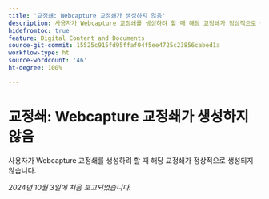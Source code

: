 ```yaml
---
title: '교정쇄: Webcapture 교정쇄가 생성하지 않음'
description: 사용자가 Webcapture 교정쇄를 생성하려 할 때 해당 교정쇄가 정상적으로 생성되지 않습니다.
hidefromtoc: true
feature: Digital Content and Documents
source-git-commit: 15525c915fd95ffaf04f5ee4725c23856cabed1a
workflow-type: ht
source-wordcount: '46'
ht-degree: 100%

---
```



# 교정쇄: Webcapture 교정쇄가 생성하지 않음

사용자가 Webcapture 교정쇄를 생성하려 할 때 해당 교정쇄가 정상적으로 생성되지 않습니다.

_2024년 10월 3일에 처음 보고되었습니다._
